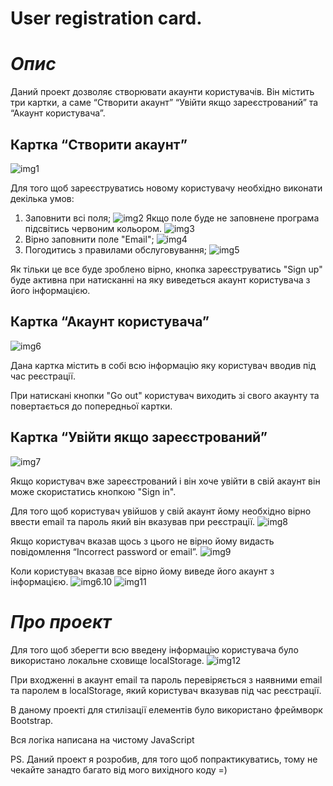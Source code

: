 # User registration card.

# *Опис*

Даний проект дозволяє створювати акаунти користувачів. Він містить три картки, а саме “Створити акаунт” “Увійти якщо зареєстрований” та “Акаунт користувача”.


## Картка “Створити акаунт”
![img1](./screenshots/img1.1.png)

Для того щоб зареєструватись новому користувачу необхідно виконати декілька умов:  
 1. Заповнити всі поля;
![img2](./screenshots/img2.2.png)
Якщо поле буде не заповнене програма підсвітись червоним кольором.
![img3](./screenshots/img3.3.png)
 2. Вірно заповнити поле "Email";
![img4](./screenshots/img4.4.png)
 3. Погодитись з правилами обслуговування;
![img5](./screenshots/img5.5.png)

Як тільки це все буде зроблено вірно, кнопка зареєструватись "Sign up" буде активна при натисканні на яку виведеться акаунт користувача з його інформацією.


## Картка “Акаунт користувача”
![img6](./screenshots/img6.6.10.png)

Дана картка містить в собі всю інформацію яку користувач вводив під час реєстрації.

При натискані кнопки "Go out" користувач виходить зі свого акаунту та повертається до попередньої картки.


## Картка “Увійти якщо зареєстрований”
![img7](./screenshots/img7.7.png)

Якщо користувач вже зареєстрований і він хоче увійти в свій акаунт він може скористатись кнопкою "Sign in".

Для того щоб користувач увійшов у свій акаунт йому необхідно вірно ввести email та пароль який він вказував при реєстрації.
![img8](./screenshots/img8.8.png)

Якщо користувач вказав щось з цього не вірно йому видасть повідомлення “Incorrect password or email”.
![img9](./screenshots/img9.9.png)

Коли користувач вказав все вірно йому виведе його акаунт з інформацією.
![img6.10](./screenshots/img6.6.10.png)
![img11](./screenshots/img11.11.png)


# *Про проект*

Для того щоб зберегти всю введену інформацію користувача було використано локальне сховище localStorage.
![img12](./screenshots/img12.12.png)

При входженні в акаунт email та пароль перевіряється з наявними email та паролем в localStorage, який користувач вказував під час реєстрації.

В даному проекті для стилізації елементів було використано фреймворк Bootstrap.
 
Вся логіка написана на чистому JavaScript

PS. Даний проект я розробив, для того щоб попрактикуватись, тому не чекайте занадто багато від мого вихідного коду =)
